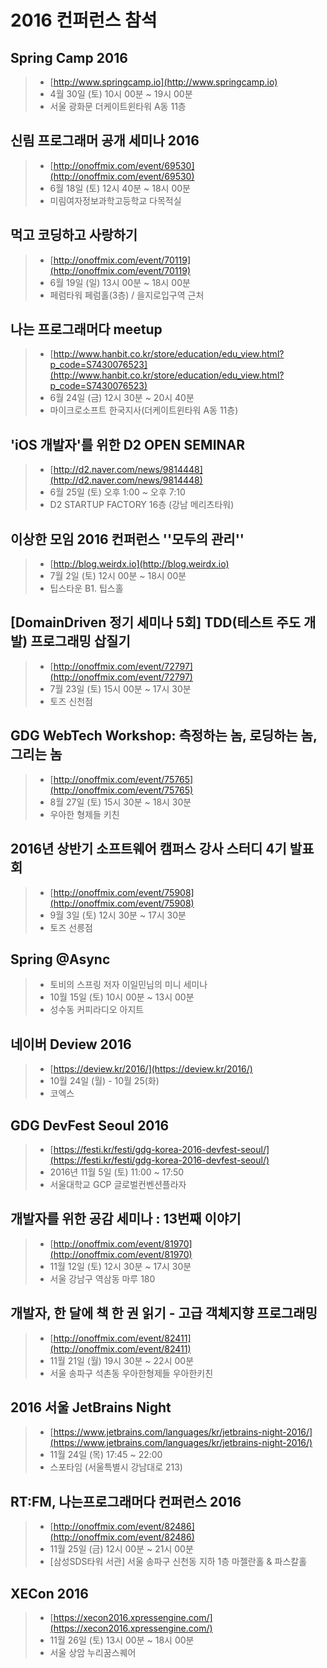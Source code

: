 # 2016 컨퍼런스 참석

## Spring Camp 2016
> - [http://www.springcamp.io](http://www.springcamp.io)
> - 4월 30일 (토) 10시 00분 ~ 19시 00분
> - 서울 광화문 더케이트윈타워 A동 11층

## 신림 프로그래머 공개 세미나 2016
> - [http://onoffmix.com/event/69530](http://onoffmix.com/event/69530)
> - 6월 18일 (토) 12시 40분 ~ 18시 00분
> - 미림여자정보과학고등학교 다목적실

## 먹고 코딩하고 사랑하기
> - [http://onoffmix.com/event/70119](http://onoffmix.com/event/70119)
> - 6월 19일 (일) 13시 00분 ~ 18시 00분
> - 페럼타워 페럼홀(3층) / 을지로입구역 근처

## 나는 프로그래머다 meetup
> - [http://www.hanbit.co.kr/store/education/edu_view.html?p_code=S7430076523](http://www.hanbit.co.kr/store/education/edu_view.html?p_code=S7430076523)
> - 6월 24일 (금) 12시 30분 ~ 20시 40분
> - 마이크로소프트 한국지사(더케이트윈타워 A동 11층)

## 'iOS 개발자'를 위한 D2 OPEN SEMINAR
> - [http://d2.naver.com/news/9814448](http://d2.naver.com/news/9814448)
> - 6월 25일 (토) 오후 1:00 ~ 오후 7:10
> - D2 STARTUP FACTORY 16층 (강남 메리츠타워)

## 이상한 모임  2016 컨퍼런스 ''모두의 관리''
> - [http://blog.weirdx.io](http://blog.weirdx.io)
> - 7월 2일 (토) 12시 00분 ~ 18시 00분
> - 팁스타운 B1. 팁스홀

## [DomainDriven 정기 세미나 5회] TDD(테스트 주도 개발) 프로그래밍 삽질기
> - [http://onoffmix.com/event/72797](http://onoffmix.com/event/72797)
> - 7월 23일 (토) 15시 00분 ~ 17시 30분
> - 토즈 신천점

## GDG WebTech Workshop: 측정하는 놈, 로딩하는 놈, 그리는 놈
> - [http://onoffmix.com/event/75765](http://onoffmix.com/event/75765)
> - 8월 27일 (토) 15시 30분 ~ 18시 30분
> - 우아한 형제들 키친

## 2016년 상반기 소프트웨어 캠퍼스 강사 스터디 4기 발표회
> - [http://onoffmix.com/event/75908](http://onoffmix.com/event/75908)
> - 9월 3일 (토) 12시 30분 ~ 17시 30분
> - 토즈 선릉점

## Spring @Async
> - 토비의 스프링 저자 이일민님의 미니 세미나
> - 10월 15일 (토) 10시 00분 ~ 13시 00분
> - 성수동 커피라디오 아지트

## 네이버 Deview 2016

> - [https://deview.kr/2016/](https://deview.kr/2016/)
> - 10월 24일 (월) - 10월 25(화)
> - 코엑스

## GDG DevFest Seoul 2016

> - [https://festi.kr/festi/gdg-korea-2016-devfest-seoul/](https://festi.kr/festi/gdg-korea-2016-devfest-seoul/)
> - 2016년 11월 5일 (토) 11:00 ~ 17:50
> - 서울대학교 GCP 글로벌컨벤션플라자

## 개발자를 위한 공감 세미나 : 13번째 이야기

> - [http://onoffmix.com/event/81970](http://onoffmix.com/event/81970)
> - 11월 12일 (토) 12시 30분 ~ 17시 30분
> - 서울 강남구 역삼동 마루 180

## 개발자, 한 달에 책 한 권 읽기 - 고급 객체지향 프로그래밍

> - [http://onoffmix.com/event/82411](http://onoffmix.com/event/82411)
> - 11월 21일 (월) 19시 30분 ~ 22시 00분
> - 서울 송파구 석촌동 우아한형제들 우아한키친

## 2016 서울  JetBrains Night

> - [https://www.jetbrains.com/languages/kr/jetbrains-night-2016/](https://www.jetbrains.com/languages/kr/jetbrains-night-2016/)
> - 11월 24일 (목) 17:45 ~ 22:00
> - 스포타임 (서울특별시 강남대로 213)

## RT:FM, 나는프로그래머다 컨퍼런스 2016

> - [http://onoffmix.com/event/82486](http://onoffmix.com/event/82486)
> - 11월 25일 (금) 12시 00분 ~ 21시 00분
> - [삼성SDS타워 서관] 서울 송파구 신천동 지하 1층 마젤란홀 & 파스칼홀

## XECon 2016

> - [https://xecon2016.xpressengine.com/](https://xecon2016.xpressengine.com/)
> - 11월 26일 (토) 13시 00분 ~ 18시 00분
> - 서울 상암 누리꿈스퀘어 


